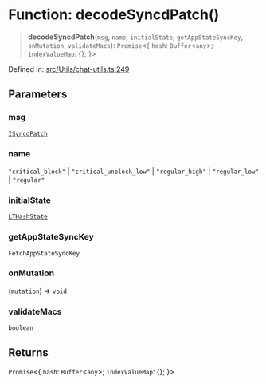 # Function: decodeSyncdPatch()

> **decodeSyncdPatch**(`msg`, `name`, `initialState`, `getAppStateSyncKey`, `onMutation`, `validateMacs`): `Promise`\<\{ `hash`: `Buffer`\<`any`\>; `indexValueMap`: \{\}; \}\>

Defined in: [src/Utils/chat-utils.ts:249](https://github.com/Fokusdotid/Baileys/blob/86ad0f8078178c8586062ad3364a59e068f4b3b2/src/Utils/chat-utils.ts#L249)

## Parameters

### msg

[`ISyncdPatch`](../namespaces/proto/interfaces/ISyncdPatch.md)

### name

`"critical_block"` | `"critical_unblock_low"` | `"regular_high"` | `"regular_low"` | `"regular"`

### initialState

[`LTHashState`](../type-aliases/LTHashState.md)

### getAppStateSyncKey

`FetchAppStateSyncKey`

### onMutation

(`mutation`) => `void`

### validateMacs

`boolean`

## Returns

`Promise`\<\{ `hash`: `Buffer`\<`any`\>; `indexValueMap`: \{\}; \}\>

